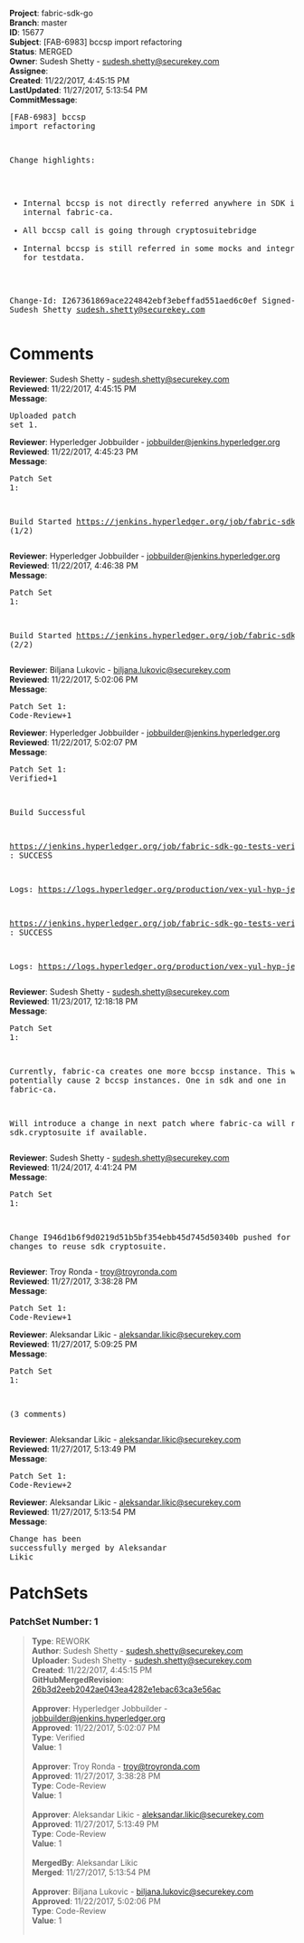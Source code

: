<strong>Project</strong>: fabric-sdk-go<br><strong>Branch</strong>: master<br><strong>ID</strong>: 15677<br><strong>Subject</strong>: [FAB-6983] bccsp import refactoring<br><strong>Status</strong>: MERGED<br><strong>Owner</strong>: Sudesh Shetty - sudesh.shetty@securekey.com<br><strong>Assignee</strong>:<br><strong>Created</strong>: 11/22/2017, 4:45:15 PM<br><strong>LastUpdated</strong>: 11/27/2017, 5:13:54 PM<br><strong>CommitMessage</strong>:<br><pre>[FAB-6983] bccsp import refactoring

Change highlights:
 - Internal bccsp is not directly referred
 anywhere in SDK including internal fabric-ca.
 - All bccsp call is going through cryptosuitebridge
 - Internal bccsp is still referred in some mocks and
 integration-test for testdata.


Change-Id: I267361869ace224842ebf3ebeffad551aed6c0ef
Signed-off-by: Sudesh Shetty <sudesh.shetty@securekey.com>
</pre><h1>Comments</h1><strong>Reviewer</strong>: Sudesh Shetty - sudesh.shetty@securekey.com<br><strong>Reviewed</strong>: 11/22/2017, 4:45:15 PM<br><strong>Message</strong>: <pre>Uploaded patch set 1.</pre><strong>Reviewer</strong>: Hyperledger Jobbuilder - jobbuilder@jenkins.hyperledger.org<br><strong>Reviewed</strong>: 11/22/2017, 4:45:23 PM<br><strong>Message</strong>: <pre>Patch Set 1:

Build Started https://jenkins.hyperledger.org/job/fabric-sdk-go-tests-verify-s390x/707/ (1/2)</pre><strong>Reviewer</strong>: Hyperledger Jobbuilder - jobbuilder@jenkins.hyperledger.org<br><strong>Reviewed</strong>: 11/22/2017, 4:46:38 PM<br><strong>Message</strong>: <pre>Patch Set 1:

Build Started https://jenkins.hyperledger.org/job/fabric-sdk-go-tests-verify-x86_64/835/ (2/2)</pre><strong>Reviewer</strong>: Biljana Lukovic - biljana.lukovic@securekey.com<br><strong>Reviewed</strong>: 11/22/2017, 5:02:06 PM<br><strong>Message</strong>: <pre>Patch Set 1: Code-Review+1</pre><strong>Reviewer</strong>: Hyperledger Jobbuilder - jobbuilder@jenkins.hyperledger.org<br><strong>Reviewed</strong>: 11/22/2017, 5:02:07 PM<br><strong>Message</strong>: <pre>Patch Set 1: Verified+1

Build Successful 

https://jenkins.hyperledger.org/job/fabric-sdk-go-tests-verify-x86_64/835/ : SUCCESS

Logs: https://logs.hyperledger.org/production/vex-yul-hyp-jenkins-3/fabric-sdk-go-tests-verify-x86_64/835

https://jenkins.hyperledger.org/job/fabric-sdk-go-tests-verify-s390x/707/ : SUCCESS

Logs: https://logs.hyperledger.org/production/vex-yul-hyp-jenkins-3/fabric-sdk-go-tests-verify-s390x/707</pre><strong>Reviewer</strong>: Sudesh Shetty - sudesh.shetty@securekey.com<br><strong>Reviewed</strong>: 11/23/2017, 12:18:18 PM<br><strong>Message</strong>: <pre>Patch Set 1:

Currently, fabric-ca creates one more bccsp instance. This will potentially cause 2 bccsp instances. One in sdk and one in fabric-ca.

Will introduce a change in next patch where fabric-ca will reuse sdk.cryptosuite if available.</pre><strong>Reviewer</strong>: Sudesh Shetty - sudesh.shetty@securekey.com<br><strong>Reviewed</strong>: 11/24/2017, 4:41:24 PM<br><strong>Message</strong>: <pre>Patch Set 1:

Change I946d1b6f9d0219d51b5bf354ebb45d745d50340b pushed for fabric-ca changes to reuse sdk cryptosuite.</pre><strong>Reviewer</strong>: Troy Ronda - troy@troyronda.com<br><strong>Reviewed</strong>: 11/27/2017, 3:38:28 PM<br><strong>Message</strong>: <pre>Patch Set 1: Code-Review+1</pre><strong>Reviewer</strong>: Aleksandar Likic - aleksandar.likic@securekey.com<br><strong>Reviewed</strong>: 11/27/2017, 5:09:25 PM<br><strong>Message</strong>: <pre>Patch Set 1:

(3 comments)</pre><strong>Reviewer</strong>: Aleksandar Likic - aleksandar.likic@securekey.com<br><strong>Reviewed</strong>: 11/27/2017, 5:13:49 PM<br><strong>Message</strong>: <pre>Patch Set 1: Code-Review+2</pre><strong>Reviewer</strong>: Aleksandar Likic - aleksandar.likic@securekey.com<br><strong>Reviewed</strong>: 11/27/2017, 5:13:54 PM<br><strong>Message</strong>: <pre>Change has been successfully merged by Aleksandar Likic</pre><h1>PatchSets</h1><h3>PatchSet Number: 1</h3><blockquote><strong>Type</strong>: REWORK<br><strong>Author</strong>: Sudesh Shetty - sudesh.shetty@securekey.com<br><strong>Uploader</strong>: Sudesh Shetty - sudesh.shetty@securekey.com<br><strong>Created</strong>: 11/22/2017, 4:45:15 PM<br><strong>GitHubMergedRevision</strong>: [26b3d2eeb2042ae043ea4282e1ebac63ca3e56ac](https://github.com/hyperledger/fabric-sdk-go/commit/26b3d2eeb2042ae043ea4282e1ebac63ca3e56ac)<br><br><strong>Approver</strong>: Hyperledger Jobbuilder - jobbuilder@jenkins.hyperledger.org<br><strong>Approved</strong>: 11/22/2017, 5:02:07 PM<br><strong>Type</strong>: Verified<br><strong>Value</strong>: 1<br><br><strong>Approver</strong>: Troy Ronda - troy@troyronda.com<br><strong>Approved</strong>: 11/27/2017, 3:38:28 PM<br><strong>Type</strong>: Code-Review<br><strong>Value</strong>: 1<br><br><strong>Approver</strong>: Aleksandar Likic - aleksandar.likic@securekey.com<br><strong>Approved</strong>: 11/27/2017, 5:13:49 PM<br><strong>Type</strong>: Code-Review<br><strong>Value</strong>: 1<br><br><strong>MergedBy</strong>: Aleksandar Likic<br><strong>Merged</strong>: 11/27/2017, 5:13:54 PM<br><br><strong>Approver</strong>: Biljana Lukovic - biljana.lukovic@securekey.com<br><strong>Approved</strong>: 11/22/2017, 5:02:06 PM<br><strong>Type</strong>: Code-Review<br><strong>Value</strong>: 1<br><br></blockquote>